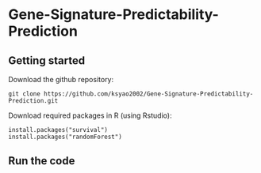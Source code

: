 # Gene-Signature-Predictability-Prediction

## Getting started
Download the github repository:
```
git clone https://github.com/ksyao2002/Gene-Signature-Predictability-Prediction.git
```

Download required packages in R (using Rstudio):
```
install.packages("survival")
install.packages("randomForest")
```

## Run the code
